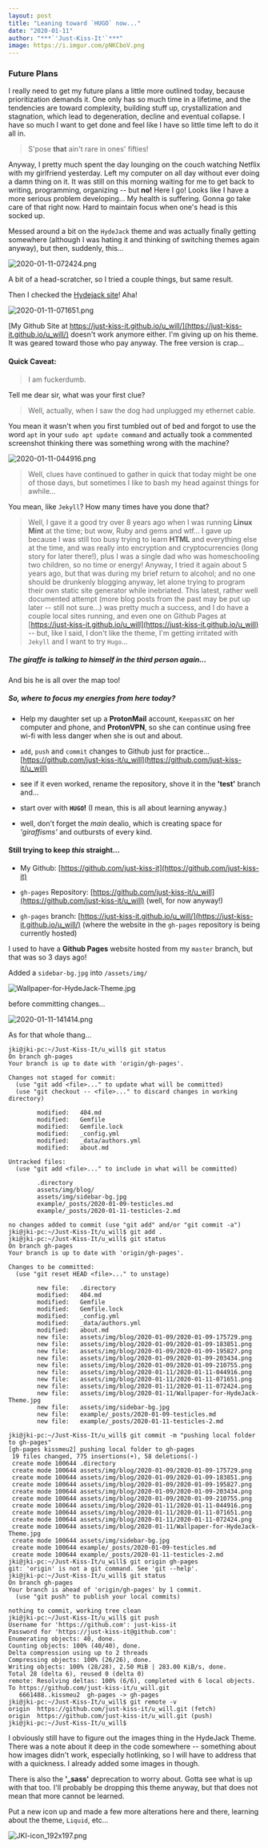 ```yaml
---
layout: post
title: "Leaning toward `HUGO` now..."
date: "2020-01-11"
author: "***`'Just-Kiss-It'`***"
image: https://i.imgur.com/pNKCboV.png
---
```


### Future Plans

I really need to get my future plans a little more outlined today, because prioritization demands it. One only has so much time in a lifetime, and the tendencies are toward complexity, building stuff up, crystallization and stagnation, which lead to degeneration, decline and eventual collapse. I have so much I want to get done and feel like I have so little time left to do it all in.
>S'pose **that** ain't rare in ones' fifties!

Anyway, I pretty much spent the day lounging on the couch watching Netflix with my girlfriend yesterday. Left my computer on all day without ever doing a damn thing on it. It was still on this morning waiting for me to get back to writing, programming, organizing -- but **no!** Here I go! Looks like I have a more serious problem developing... My health is suffering. Gonna go take care of that right now. Hard to maintain focus when one's head is this socked up.

Messed around a bit on the `HydeJack` theme and was actually finally getting somewhere (although I was hating it and thinking of switching themes again anyway), but then, suddenly, this...

![2020-01-11-072424.png](https://i.imgur.com/lXos71e.png)

A bit of a head-scratcher, so I tried a couple things, but same result.

Then I checked the [Hydejack site](https://github.com/hydecorp/hydejack)! Aha!

![2020-01-11-071651.png](https://i.imgur.com/RXePXBI.png)

[My Github Site at https://just-kiss-it.github.io/u_will/](https://just-kiss-it.github.io/u_will/) doesn't work anymore either. I'm giving up on his theme. It was geared toward those who pay anyway. The free version is crap...

#### Quick Caveat:

> I am fuckerdumb.

Tell me dear sir, what was your first clue?

> Well, actually, when I saw the dog had unplugged my ethernet cable.

You mean it wasn't when you first tumbled out of bed and forgot to use the word `apt` in your `sudo apt update command` and actually took a commented screenshot thinking there was something wrong with the machine?

![2020-01-11-044916.png](https://i.imgur.com/R0QzRo2.png)

> Well, clues have continued to gather in quick that today might be one of those days, but sometimes I like to bash my head against things for awhile...

You mean, like `Jekyll`? How many times have you done that?
> Well, I gave it a good try over 8 years ago when I was running **Linux Mint** at the time; but wow, Ruby and gems and wtf... I gave up because I was still too busy trying to learn **HTML** and everything else at the time, and was really into encryption and cryptocurrencies (long story for later there!), plus I was a single dad who was homeschooling two children, so no time or energy! Anyway, I tried it again about 5 years ago, but that was during my brief return to alcohol; and no one should be drunkenly blogging anyway, let alone trying to program their own static site generator while inebriated. This latest, rather well documented attempt (more blog posts from the past may be put up later -- still not sure...) was pretty much a success, and I do have a couple local sites running, and even one on Github Pages at [https://just-kiss-it.github.io/u_will](https://just-kiss-it.github.io/u_will) -- but, like I said, I don't like the theme, I'm getting irritated with `Jekyll` and I want to try `Hugo`...

##### The giraffe is talking to himself in the third person again...
And bis he is all over the map too!

##### So, where to focus my energies from here today?

- Help my daughter set up a **ProtonMail** account, `KeepassXC` on her computer and phone, and **ProtonVPN**, so she can continue using free wi-fi with less danger when she is out and about.

- `add`, `push` and `commit` changes to Github just for practice... [https://github.com/just-kiss-it/u_will](https://github.com/just-kiss-it/u_will)

- see if it even worked, rename the repository, shove it in the **'test'** branch and...

- start over with **`HUGO`!** (I mean, this is all about learning anyway.)

- well, don't forget the *main* dealio, which is creating space for *'giraffisms'* and outbursts of every kind.

#### Still trying to keep *this* straight...

- My Github: [https://github.com/just-kiss-it](https://github.com/just-kiss-it)

- `gh-pages` Repository: [https://github.com/just-kiss-it/u_will](https://github.com/just-kiss-it/u_will) (well, for now anyway!)

- `gh-pages` branch: [https://just-kiss-it.github.io/u_will/](https://just-kiss-it.github.io/u_will/) (where the website in the `gh-pages` repository is being currently hosted)

I used to have a **Github Pages** website hosted from my `master` branch, but that was so 3 days ago!

Added a `sidebar-bg.jpg` into `/assets/img/`

![Wallpaper-for-HydeJack-Theme.jpg](https://i.imgur.com/zUJhQw1.jpg)

before committing changes...

![2020-01-11-141414.png](https://i.imgur.com/pNKCboV.png)

As for that whole thang...

```
jki@jki-pc:~/Just-Kiss-It/u_will$ git status
On branch gh-pages
Your branch is up to date with 'origin/gh-pages'.

Changes not staged for commit:
  (use "git add <file>..." to update what will be committed)
  (use "git checkout -- <file>..." to discard changes in working directory)

        modified:   404.md
        modified:   Gemfile
        modified:   Gemfile.lock
        modified:   _config.yml
        modified:   _data/authors.yml
        modified:   about.md

Untracked files:
  (use "git add <file>..." to include in what will be committed)

        .directory
        assets/img/blog/
        assets/img/sidebar-bg.jpg
        example/_posts/2020-01-09-testicles.md
        example/_posts/2020-01-11-testicles-2.md

no changes added to commit (use "git add" and/or "git commit -a")
jki@jki-pc:~/Just-Kiss-It/u_will$ git add .
jki@jki-pc:~/Just-Kiss-It/u_will$ git status
On branch gh-pages
Your branch is up to date with 'origin/gh-pages'.

Changes to be committed:
  (use "git reset HEAD <file>..." to unstage)

        new file:   .directory
        modified:   404.md
        modified:   Gemfile
        modified:   Gemfile.lock
        modified:   _config.yml
        modified:   _data/authors.yml
        modified:   about.md
        new file:   assets/img/blog/2020-01-09/2020-01-09-175729.png
        new file:   assets/img/blog/2020-01-09/2020-01-09-183851.png
        new file:   assets/img/blog/2020-01-09/2020-01-09-195827.png
        new file:   assets/img/blog/2020-01-09/2020-01-09-203434.png
        new file:   assets/img/blog/2020-01-09/2020-01-09-210755.png
        new file:   assets/img/blog/2020-01-11/2020-01-11-044916.png
        new file:   assets/img/blog/2020-01-11/2020-01-11-071651.png
        new file:   assets/img/blog/2020-01-11/2020-01-11-072424.png
        new file:   assets/img/blog/2020-01-11/Wallpaper-for-HydeJack-Theme.jpg
        new file:   assets/img/sidebar-bg.jpg
        new file:   example/_posts/2020-01-09-testicles.md
        new file:   example/_posts/2020-01-11-testicles-2.md

jki@jki-pc:~/Just-Kiss-It/u_will$ git commit -m "pushing local folder to gh-pages"         
[gh-pages kissmeu2] pushing local folder to gh-pages
 19 files changed, 775 insertions(+), 58 deletions(-)
 create mode 100644 .directory
 create mode 100644 assets/img/blog/2020-01-09/2020-01-09-175729.png
 create mode 100644 assets/img/blog/2020-01-09/2020-01-09-183851.png
 create mode 100644 assets/img/blog/2020-01-09/2020-01-09-195827.png
 create mode 100644 assets/img/blog/2020-01-09/2020-01-09-203434.png
 create mode 100644 assets/img/blog/2020-01-09/2020-01-09-210755.png
 create mode 100644 assets/img/blog/2020-01-11/2020-01-11-044916.png
 create mode 100644 assets/img/blog/2020-01-11/2020-01-11-071651.png
 create mode 100644 assets/img/blog/2020-01-11/2020-01-11-072424.png
 create mode 100644 assets/img/blog/2020-01-11/Wallpaper-for-HydeJack-Theme.jpg
 create mode 100644 assets/img/sidebar-bg.jpg
 create mode 100644 example/_posts/2020-01-09-testicles.md
 create mode 100644 example/_posts/2020-01-11-testicles-2.md
jki@jki-pc:~/Just-Kiss-It/u_will$ git origin gh-pages
git: 'origin' is not a git command. See 'git --help'.
jki@jki-pc:~/Just-Kiss-It/u_will$ git status
On branch gh-pages
Your branch is ahead of 'origin/gh-pages' by 1 commit.
  (use "git push" to publish your local commits)

nothing to commit, working tree clean
jki@jki-pc:~/Just-Kiss-It/u_will$ git push
Username for 'https://github.com': just-kiss-it
Password for 'https://just-kiss-it@github.com':
Enumerating objects: 40, done.
Counting objects: 100% (40/40), done.
Delta compression using up to 2 threads
Compressing objects: 100% (26/26), done.
Writing objects: 100% (28/28), 2.50 MiB | 283.00 KiB/s, done.
Total 28 (delta 6), reused 0 (delta 0)
remote: Resolving deltas: 100% (6/6), completed with 6 local objects.
To https://github.com/just-kiss-it/u_will.git
   6661488..kissmeu2  gh-pages -> gh-pages
jki@jki-pc:~/Just-Kiss-It/u_will$ git remote -v
origin  https://github.com/just-kiss-it/u_will.git (fetch)
origin  https://github.com/just-kiss-it/u_will.git (push)
jki@jki-pc:~/Just-Kiss-It/u_will$
```
I obviously still have to figure out the images thing in the HydeJack Theme. There was a note about it deep in the code somewhere -- something about how images didn't work, especially hotlinking, so I will have to address that with a quickness. I already added some images in though.

There is also the **'_sass'** deprecation to worry about. Gotta see what is up with that too. I'll probably be dropping this theme anyway, but that does not mean that more cannot be learned.

Put a new icon up and made a few more alterations here and there, learning about the theme, `Liquid`, etc...

![JKI-icon_192x197.png](https://i.imgur.com/t0UpKEa.png)
